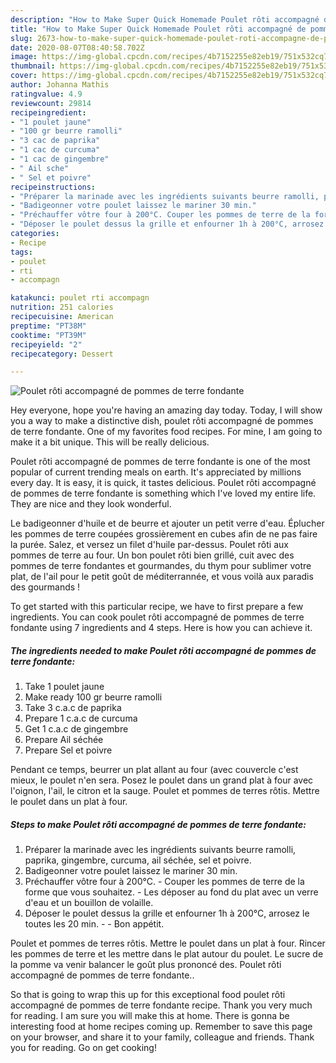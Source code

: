 ```yaml
---
description: "How to Make Super Quick Homemade Poulet rôti accompagné de pommes de terre fondante"
title: "How to Make Super Quick Homemade Poulet rôti accompagné de pommes de terre fondante"
slug: 2673-how-to-make-super-quick-homemade-poulet-roti-accompagne-de-pommes-de-terre-fondante
date: 2020-08-07T08:40:58.702Z
image: https://img-global.cpcdn.com/recipes/4b7152255e82eb19/751x532cq70/poulet-roti-accompagne-de-pommes-de-terre-fondante-photo-principale-de-la-recette.jpg
thumbnail: https://img-global.cpcdn.com/recipes/4b7152255e82eb19/751x532cq70/poulet-roti-accompagne-de-pommes-de-terre-fondante-photo-principale-de-la-recette.jpg
cover: https://img-global.cpcdn.com/recipes/4b7152255e82eb19/751x532cq70/poulet-roti-accompagne-de-pommes-de-terre-fondante-photo-principale-de-la-recette.jpg
author: Johanna Mathis
ratingvalue: 4.9
reviewcount: 29814
recipeingredient:
- "1 poulet jaune"
- "100 gr beurre ramolli"
- "3 cac de paprika"
- "1 cac de curcuma"
- "1 cac de gingembre"
- " Ail sche"
- " Sel et poivre"
recipeinstructions:
- "Préparer la marinade avec les ingrédients suivants beurre ramolli, paprika, gingembre, curcuma, ail séchée, sel et poivre."
- "Badigeonner votre poulet laissez le mariner 30 min."
- "Préchauffer vôtre four à 200°C. Couper les pommes de terre de la forme que vous souhaitez. Les déposer au fond du plat avec un verre d&#39;eau et un bouillon de volaille."
- "Déposer le poulet dessus la grille et enfourner 1h à 200°C, arrosez le toutes les 20 min.  Bon appétit."
categories:
- Recipe
tags:
- poulet
- rti
- accompagn

katakunci: poulet rti accompagn 
nutrition: 251 calories
recipecuisine: American
preptime: "PT38M"
cooktime: "PT39M"
recipeyield: "2"
recipecategory: Dessert

---
```



![Poulet rôti accompagné de pommes de terre fondante](https://img-global.cpcdn.com/recipes/4b7152255e82eb19/751x532cq70/poulet-roti-accompagne-de-pommes-de-terre-fondante-photo-principale-de-la-recette.jpg)

Hey everyone, hope you're having an amazing day today. Today, I will show you a way to make a distinctive dish, poulet rôti accompagné de pommes de terre fondante. One of my favorites food recipes. For mine, I am going to make it a bit unique. This will be really delicious.

Poulet rôti accompagné de pommes de terre fondante is one of the most popular of current trending meals on earth. It's appreciated by millions every day. It is easy, it is quick, it tastes delicious. Poulet rôti accompagné de pommes de terre fondante is something which I've loved my entire life. They are nice and they look wonderful.

Le badigeonner d&#39;huile et de beurre et ajouter un petit verre d&#39;eau. Éplucher les pommes de terre coupées grossièrement en cubes afin de ne pas faire la purée. Salez, et versez un filet d&#39;huile par-dessus. Poulet rôti aux pommes de terre au four. Un bon poulet rôti bien grillé, cuit avec des pommes de terre fondantes et gourmandes, du thym pour sublimer votre plat, de l&#39;ail pour le petit goût de méditerrannée, et vous voilà aux paradis des gourmands !


To get started with this particular recipe, we have to first prepare a few ingredients. You can cook poulet rôti accompagné de pommes de terre fondante using 7 ingredients and 4 steps. Here is how you can achieve it.

<!--inarticleads1-->

##### The ingredients needed to make Poulet rôti accompagné de pommes de terre fondante:

1. Take 1 poulet jaune
1. Make ready 100 gr beurre ramolli
1. Take 3 c.a.c de paprika
1. Prepare 1 c.a.c de curcuma
1. Get 1 c.a.c de gingembre
1. Prepare  Ail séchée
1. Prepare  Sel et poivre


Pendant ce temps, beurrer un plat allant au four (avec couvercle c&#39;est mieux, le poulet n&#39;en sera. Posez le poulet dans un grand plat à four avec l&#39;oignon, l&#39;ail, le citron et la sauge. Poulet et pommes de terres rôtis. Mettre le poulet dans un plat à four. 

<!--inarticleads2-->

##### Steps to make Poulet rôti accompagné de pommes de terre fondante:

1. Préparer la marinade avec les ingrédients suivants beurre ramolli, paprika, gingembre, curcuma, ail séchée, sel et poivre.
1. Badigeonner votre poulet laissez le mariner 30 min.
1. Préchauffer vôtre four à 200°C. - Couper les pommes de terre de la forme que vous souhaitez. - Les déposer au fond du plat avec un verre d&#39;eau et un bouillon de volaille.
1. Déposer le poulet dessus la grille et enfourner 1h à 200°C, arrosez le toutes les 20 min. -  - Bon appétit.


Poulet et pommes de terres rôtis. Mettre le poulet dans un plat à four. Rincer les pommes de terre et les mettre dans le plat autour du poulet. Le sucre de la pomme va venir balancer le goût plus prononcé des. Poulet rôti accompagné de pommes de terre fondante.. 

So that is going to wrap this up for this exceptional food poulet rôti accompagné de pommes de terre fondante recipe. Thank you very much for reading. I am sure you will make this at home. There is gonna be interesting food at home recipes coming up. Remember to save this page on your browser, and share it to your family, colleague and friends. Thank you for reading. Go on get cooking!
